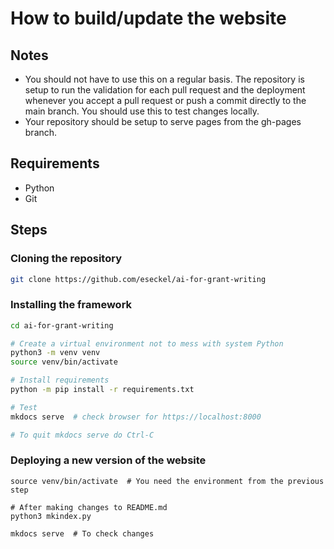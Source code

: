 # How to build/update the website

## Notes
- You should not have to use this on a regular basis. The repository is setup to
run the validation for each pull request and the deployment whenever you accept
a pull request or push a commit directly to the main branch. You should use this
to test changes locally.
- Your repository should be setup to serve pages from the gh-pages branch.

## Requirements
- Python
- Git

## Steps

### Cloning the repository
```bash
git clone https://github.com/eseckel/ai-for-grant-writing
```

### Installing the framework
```bash
cd ai-for-grant-writing

# Create a virtual environment not to mess with system Python
python3 -m venv venv
source venv/bin/activate

# Install requirements
python -m pip install -r requirements.txt

# Test
mkdocs serve  # check browser for https://localhost:8000

# To quit mkdocs serve do Ctrl-C
```

### Deploying a new version of the website
```
source venv/bin/activate  # You need the environment from the previous step

# After making changes to README.md
python3 mkindex.py

mkdocs serve  # To check changes
```
